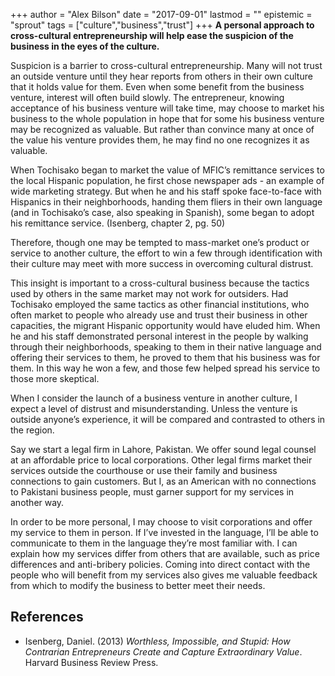 +++
author = "Alex Bilson"
date = "2017-09-01"
lastmod = ""
epistemic = "sprout"
tags = ["culture","business","trust"]
+++
**A personal approach to cross-cultural entrepreneurship will help ease the suspicion of the business in the eyes of the culture.**

Suspicion is a barrier to cross-cultural entrepreneurship.  Many will not trust an outside venture until they hear reports from others in their own culture that it holds value for them.  Even when some benefit from the business venture, interest will often build slowly.  The entrepreneur, knowing acceptance of his business venture will take time, may choose to market his business to the whole population in hope that for some his business venture may be recognized as valuable.  But rather than convince many at once of the value his venture provides them, he may find no one recognizes it as valuable.

When Tochisako began to market the value of MFIC’s remittance services to the local Hispanic population, he first chose newspaper ads - an example of wide marketing strategy.  But when he and his staff spoke face-to-face with Hispanics in their neighborhoods, handing them fliers in their own language (and in Tochisako’s case, also speaking in Spanish), some began to adopt his remittance service. (Isenberg, chapter 2, pg. 50)

Therefore, though one may be tempted to mass-market one’s product or service to another culture, the effort to win a few through identification with their culture may meet with more success in overcoming cultural distrust.

This insight is important to a cross-cultural business because the tactics used by others in the same market may not work for outsiders.  Had Tochisako employed the same tactics as other financial institutions, who often market to people who already use and trust their business in other capacities, the migrant Hispanic opportunity would have eluded him.  When he and his staff demonstrated personal interest in the people by walking through their neighborhoods, speaking to them in their native language and offering their services to them, he proved to them that his business was for them.  In this way he won a few, and those few helped spread his service to those more skeptical.

When I consider the launch of a business venture in another culture, I expect a level of distrust and misunderstanding.  Unless the venture is outside anyone’s experience, it will be compared and contrasted to others in the region.

Say we start a legal firm in Lahore, Pakistan.  We offer sound legal counsel at an affordable price to local corporations.  Other legal firms market their services outside the courthouse or use their family and business connections to gain customers.  But I, as an American with no connections to Pakistani business people, must garner support for my services in another way.

In order to be more personal, I may choose to visit corporations and offer my service to them in person.  If I’ve invested in the language, I’ll be able to communicate to them in the language they’re most familiar with.  I can explain how my services differ from others that are available, such as price differences and anti-bribery policies.  Coming into direct contact with the people who will benefit from my services also gives me valuable feedback from which to modify the business to better meet their needs.

## References

- Isenberg, Daniel. (2013) _Worthless, Impossible, and Stupid: How Contrarian Entrepreneurs Create and Capture Extraordinary Value_. Harvard Business Review Press.

